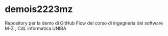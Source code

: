 # demois2223mz
Repository per la demo di GitHub Flow del corso di ingegneria del software M-Z , CdL informatica UNIBA
